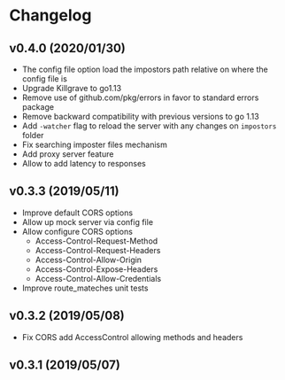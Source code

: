 # Changelog

## v0.4.0 (2020/01/30)
* The config file option load the impostors path relative on where the config file is
* Upgrade Killgrave to go1.13
* Remove use of github.com/pkg/errors in favor to standard errors package
* Remove backward compatibility with previous versions to go 1.13
* Add `-watcher` flag to reload the server with any changes on `impostors` folder
* Fix searching imposter files mechanism
* Add proxy server feature
* Allow to add latency to responses

## v0.3.3 (2019/05/11)

* Improve default CORS options
* Allow up mock server via config file
* Allow configure CORS options
  * Access-Control-Request-Method
  * Access-Control-Request-Headers
  * Access-Control-Allow-Origin
  * Access-Control-Expose-Headers
  * Access-Control-Allow-Credentials
* Improve route_mateches unit tests

## v0.3.2 (2019/05/08)

* Fix CORS add AccessControl allowing methods and headers

## v0.3.1 (2019/05/07)

* Allow CORS requests

## v0.3.0 (2019/04/28)

* Dynamic responses based on headers
* Standarize json files using [Google JSON style Guide](https://google.github.io/styleguide/jsoncstyleguide.xml)
* Move to `internal` not exposable API
* Dynamic responses based on query params
* Allow organize your impostors with structured folders (using new extension `.imp.json`)
* Allow write multiple impostors by file

## v0.2.1 (2019/04/25)

* Allow imposter's matching by request schema
* Dynamic responses based on regex endpoint or request schema
* Calculate files directory(body and schema) based on impostors path
* Update REAMDE.md with resolved features and new future features

## v0.2.0 (2019/04/24)

* Create an official docker image for the application
* Update README.md with how to use the application with docker
* Allow write headers for the response

## v0.1.0 (2019/04/21)

* Add Killgrave logo
* Add CircleCI integration
* Convert headers into canonical mime type
* Run server with imposter configuration
* Processing and parsing impostors file
* Initial version
